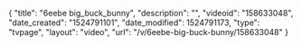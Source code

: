 {
    "title": "6eebe big_buck_bunny",
    "description": "",
    "videoid": "158633048",
    "date_created": "1524791101",
    "date_modified": 1524791173,
    "type": "tvpage",
    "layout": "video",
    "url": "\/v\/6eebe-big-buck-bunny\/158633048"
}